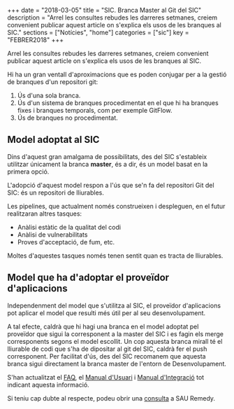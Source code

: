 +++
date        = "2018-03-05"
title       = "SIC. Branca Master al Git del SIC"
description = "Arrel les consultes rebudes les darreres setmanes, creiem convenient publicar aquest article on s'explica els usos de les branques al SIC."
sections    = ["Notícies", "home"]
categories  = ["sic"]
key         = "FEBRER2018"
+++

Arrel les consultes rebudes les darreres setmanes, creiem convenient publicar aquest article on s'explica els usos de les branques al SIC.

Hi ha un gran ventall d'aproximacions que es poden conjugar per a la gestió de branques d'un repositori git:

1. Ús d'una sola branca.
2. Ús d'un sistema de branques procedimentat en el que hi ha branques fixes i branques temporals, com per exemple GitFlow.
3. Ús de branques no procedimentat.

## Model adoptat al SIC

Dins d'aquest gran amalgama de possibilitats, des del SIC s'estableix utilitzar únicament la branca **master**, és a dir, és un model basat en la primera opció.

L'adopció d'aquest model respon a l'ús que se'n fa del repositori Git del SIC: és un repositori de lliurables.

Les pipelines, que actualment només construeixen i despleguen, en el futur realitzaran altres tasques:

* Anàlisi estàtic de la qualitat del codi
* Anàlisi de vulnerabilitats
* Proves d'acceptació, de fum, etc.

Moltes d'aquestes tasques només tenen sentit quan es tracta de lliurables.

## Model que ha d'adoptar el proveïdor d'aplicacions

Independenment del model que s'utilitza al SIC, el proveïdor d'aplicacions pot aplicar el model que resulti més útil per al seu desenvolupament.

A tal efecte, caldrà que hi hagi una branca en el model adoptat pel proveïdor que sigui la corresponent a la master del SIC i es fagin els merge corresponents segons el model escollit. Un cop aquesta branca mirall té el lliurable de codi que s'ha de dipositar al git del SIC, caldrà fer el push corresponent. Per facilitat d'ús, des del SIC recomanem que aquesta branca sigui directament la branca master de l'entorn de Desenvolupament.

S'han actualitzat el [FAQ](http://canigo.ctti.gencat.cat/sic/faq/), el [Manual d'Usuari](http://canigo.ctti.gencat.cat/related/sic/2.0/manual-usuari.pdf) i [Manual d'Integració](http://canigo.ctti.gencat.cat/related/sic/2.0/manual-integracio.pdf) tot indicant aquesta informació.

Si teniu cap dubte al respecte, podeu obrir una [consulta](http://canigo.ctti.gencat.cat/howtos/2018-01-howto-obrir-peticions-SIC-a-autoservei-Remedy/#consulta) a SAU Remedy.